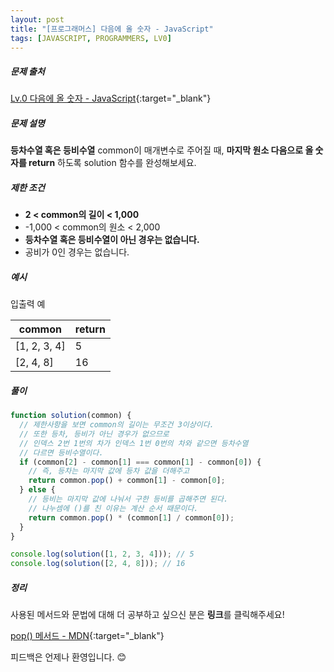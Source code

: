 ```yaml
---
layout: post
title: "[프로그래머스] 다음에 올 숫자 - JavaScript"
tags: [JAVASCRIPT, PROGRAMMERS, LV0]
---
```


##### 문제 출처

[Lv.0 다음에 올 숫자 - JavaScript](https://school.programmers.co.kr/learn/courses/30/lessons/120924?language=javascript){:target="\_blank"}

##### 문제 설명

**등차수열 혹은 등비수열** common이 매개변수로 주어질 때, **마지막 원소 다음으로 올 숫자를 return** 하도록 solution 함수를 완성해보세요.

##### 제한 조건

- **2 < common의 길이 < 1,000**
- -1,000 < common의 원소 < 2,000
- **등차수열 혹은 등비수열이 아닌 경우는 없습니다.**
- 공비가 0인 경우는 없습니다.

##### 예시

입출력 예

| common       | return |
| ------------ | ------ |
| [1, 2, 3, 4] | 5      |
| [2, 4, 8]    | 16     |

##### 풀이

```javascript
function solution(common) {
  // 제한사항을 보면 common의 길이는 무조건 3이상이다.
  // 또한 등차, 등비가 아닌 경우가 없으므로
  // 인덱스 2번 1번의 차가 인덱스 1번 0번의 차와 같으면 등차수열
  // 다르면 등비수열이다.
  if (common[2] - common[1] === common[1] - common[0]) {
    // 즉, 등차는 마지막 값에 등차 값을 더해주고
    return common.pop() + common[1] - common[0];
  } else {
    // 등비는 마지막 값에 나눠서 구한 등비를 곱해주면 된다.
    // 나누셈에 ()를 친 이유는 계산 순서 때문이다.
    return common.pop() * (common[1] / common[0]);
  }
}

console.log(solution([1, 2, 3, 4])); // 5
console.log(solution([2, 4, 8])); // 16
```

##### 정리

사용된 메서드와 문법에 대해 더 공부하고 싶으신 분은 **링크**를 클릭해주세요!

[pop() 메서드 - MDN](https://developer.mozilla.org/ko/docs/Web/JavaScript/Reference/Global_Objects/Array/sort){:target="\_blank"}<br />

피드백은 언제나 환영입니다. 😊
